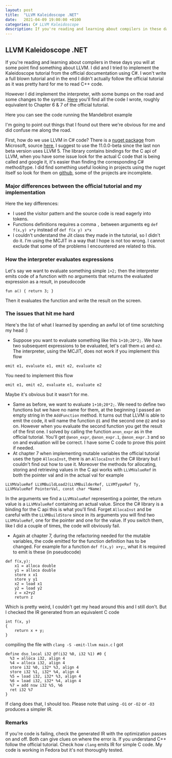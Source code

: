 ```yaml
---
layout: post
title:  "LLVM Kaleidoscope .NET"
date:   2021-04-09 19:00:00 +0100
categories: C# LLVM Kaleidoscope
description: If you're reading and learning about compilers in these days you will at some point find something about LLVM. I did and I tried to implement the Kaleidoscope tutorial from the official documentation using C#.
---
```


## LLVM Kaleidoscope .NET

If you're reading and learning about compilers in these days you will at some point find something about LLVM. I did and I tried to implement the Kaleidoscope tutorial from the official documentation using C#. I won't write a full blown tutorial and in the end I didn't actually follow the official tutorial as it was pretty hard for me to read C++ code. 

However I did implement the interpreter, with some bumps on the road and some changes to the syntax. [Here](https://github.com/davidelettieri/Kaleidoscope) you'll find all the code I wrote, roughly equivalent to Chapter 6 & 7 of the official tutorial.

Here you can see the code running the Mandelbrot example

<script id="asciicast-9UTdB0BVPfZemqMVjm0429YJb" src="https://asciinema.org/a/9UTdB0BVPfZemqMVjm0429YJb.js" async></script>

I'm going to point out things that I found out there we're obvious for me and did confuse me along the road.

First, how do we use LLVM in C# code? There is a [nuget package](https://www.nuget.org/packages/LLVMSharp) from Microsoft, source [here](https://github.com/microsoft/LLVMSharp), I suggest to use the 11.0.0-beta since the last non beta version uses LLVM 5. The library contains bindings for the C api of LLVM, when you have some issue look for the actual C code that is being called and google it, it's easier than finding the corresponding C# method/type. I did find something useful looking in projects using the nuget itself so look for them on [github](https://github.com/microsoft/LLVMSharp/network/dependents?package_id=UGFja2FnZS0xNTY3NzI0NTk%3D), some of the projects are incomplete.

### Major differences between the official tutorial and my implementation

Here the key differences:
* I used the visitor pattern and the source code is read eagerly into tokens.
* Functions definitions requires a comma `,` between arguments eg `def f(x,y) x*y` instead of `def f(x y) x*x`
* I couldn't understand the Jit class they made in the tutorial, so I didn't do it. I'm using the MCJIT in a way that I hope is not too wrong. I cannot exclude that some of the problems I encountered are related to this.

### How the interpreter evaluates expressions

Let's say we want to evaluate something simple `1+2;` then the interpreter emits code of a function with no arguments that returns the evaluated expression as a result, in pseudocode
```
fun a() { return 3; }
```
Then it evaluates the function and write the result on the screen.

### The issues that hit me hard

Here's the list of what I learned by spending an awful lot of time scratching my head :)

*  Suppose you want to evaluate something like this `1+10;20*2;`. We have two subsequent expressions to be evaluated, let's call them `e1` and `e2`. The interpreter, using the MCJIT, does not work if you implement this flow
```
emit e1, evaluate e1, emit e2, evaluate e2
```
You need to implement this flow
```
emit e1, emit e2, evaluate e1, evaluate e2
```
Maybe it's obvious but it wasn't for me.
* Same as before, we want to evaluate `1+10;20*2;`. We need to define two functions but we have no name for them, at the beginning I passed an empty string in the `AddFunction` method. It turns out that LLVM is able to emit the code, it will name the function `@1` and the second one `@2` and so on. However when you evaluate the second function you get the result of the first one. I solved by calling the function `anon_expr` as in the official tutorial. You'll get `@anon_expr`, `@anon_expr.1`, `@anon_expr.3` and so on and evaluation will be correct. I have some C code to prove this point if needed.
* At chapter 7 when implementing mutable variables the official tutorial uses the type `AllocaInst`, there is an `AllocaInst` in the C# library but I couldn't find out how to use it. Moreover the methods for allocating, storing and retrieving values in the C api works with `LLVMValueRef` in both the pointer val and in the actual val for example 
```
LLVMValueRef LLVMBuildLoad2(LLVMBuilderRef, LLVMTypeRef Ty, LLVMValueRef PointerVal, const char *Name)
```
In the arguments we find a `LLVMValueRef` representing a pointer, the return value is a `LLVMValueRef` containing an actual value.
Since the C# library is a binding for the C api this is what you'll find. Forget `AllocaInst` and be careful with the `LLVMBuildStore` since in its arguments you will find two `LLVMValueRef`, one for the pointer and one for the value. If you switch them, like I did a couple of times, the code will obviously fail.
* Again at chapter 7, during the refactoring needed for the mutable variables, the code emitted for the function definition has to be changed. For example for a function `def f(x,y) x+y;`, what it is required to emit is these (in pseudocode)
```
def f(x,y):
    x1 = alloca double
    y1 = alloca double
    store x x1
    store y y1
    x2 = load x1
    y2 = load y2
    z = x2+y2
    return z
```
Which is pretty weird, I couldn't get my head around this and I still don't. But I checked the IR generated from an equivalent C code
```
int f(x, y)
{
    return x + y;
}
```
compiling the file with `clang -S -emit-llvm main.c` I got
```
define dso_local i32 @f(i32 %0, i32 %1) #0 {
  %3 = alloca i32, align 4
  %4 = alloca i32, align 4
  store i32 %0, i32* %3, align 4
  store i32 %1, i32* %4, align 4
  %5 = load i32, i32* %3, align 4
  %6 = load i32, i32* %4, align 4
  %7 = add nsw i32 %5, %6
  ret i32 %7
}
```
If clang does that, I should too. Please note that using `-O1` or `-O2` or `-O3` produces a simpler IR. 

### Remarks

If you're code is failing, check the generated IR with the optimization passes on and off. Both can give clues on where the error is. If you understand C++ follow the official tutorial. Check how `clang` emits IR for simple C code. My code is working in Fedora but it's not thoroughly tested.
